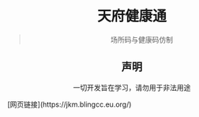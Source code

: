 <div align="center">
  
# 天府健康通
> 场所码与健康码仿制


## 声明
一切开发旨在学习，请勿用于非法用途
  <br/>
</div>
[网页链接](https://jkm.blingcc.eu.org/)
